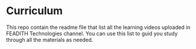 # Curriculum
This repo contain the readme file that list all the learning videos uploaded in FEADITH Technologies channel. You can use this list to guid you study through all the materials as needed.
